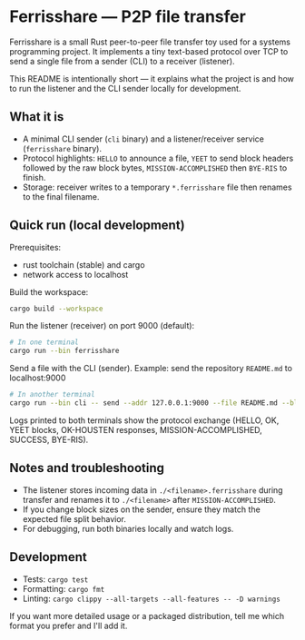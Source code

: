 # Ferrisshare — P2P file transfer

Ferrisshare is a small Rust peer-to-peer file transfer toy used for a systems programming project.
It implements a tiny text-based protocol over TCP to send a single file from a sender (CLI) to a receiver (listener).

This README is intentionally short — it explains what the project is and how to run the listener and the CLI sender locally for development.

## What it is

- A minimal CLI sender (`cli` binary) and a listener/receiver service (`ferrisshare` binary).
- Protocol highlights: `HELLO` to announce a file, `YEET` to send block headers followed by the raw block bytes, `MISSION-ACCOMPLISHED` then `BYE-RIS` to finish.
- Storage: receiver writes to a temporary `*.ferrisshare` file then renames to the final filename.

## Quick run (local development)

Prerequisites:

- rust toolchain (stable) and cargo
- network access to localhost

Build the workspace:

```bash
cargo build --workspace
```

Run the listener (receiver) on port 9000 (default):

```bash
# In one terminal
cargo run --bin ferrisshare
```

Send a file with the CLI (sender). Example: send the repository `README.md` to localhost:9000

```bash
# In another terminal
cargo run --bin cli -- send --addr 127.0.0.1:9000 --file README.md --block-size 1024
```

Logs printed to both terminals show the protocol exchange (HELLO, OK, YEET blocks, OK-HOUSTEN responses, MISSION-ACCOMPLISHED, SUCCESS, BYE-RIS).

## Notes and troubleshooting

- The listener stores incoming data in `./<filename>.ferrisshare` during transfer and renames it to `./<filename>` after `MISSION-ACCOMPLISHED`.
- If you change block sizes on the sender, ensure they match the expected file split behavior.
- For debugging, run both binaries locally and watch logs.

## Development

- Tests: `cargo test`
- Formatting: `cargo fmt`
- Linting: `cargo clippy --all-targets --all-features -- -D warnings`

If you want more detailed usage or a packaged distribution, tell me which format you prefer and I'll add it.
